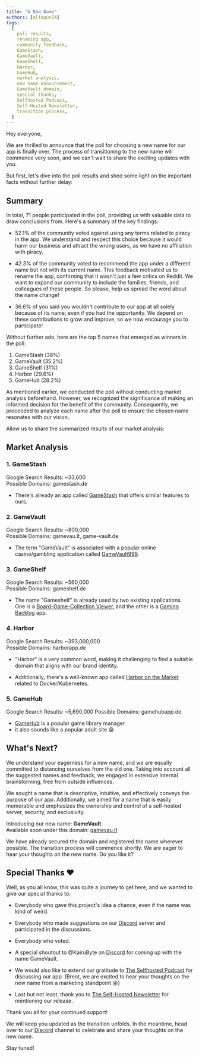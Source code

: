 ```yaml
---
title: "A New Name"
authors: [alfagun74]
tags:
  [
    poll results,
    renaming app,
    community feedback,
    GameStash,
    GameVault,
    GameShelf,
    Harbor,
    GameHub,
    market analysis,
    new name announcement,
    GameVault domain,
    special thanks,
    Selfhosted Podcast,
    Self-Hosted Newsletter,
    transition process,
  ]
---
```


Hey everyone,

We are thrilled to announce that the poll for choosing a new name for our app is finally over. The process of transitioning to the new name will commence very soon, and we can't wait to share the exciting updates with you.<!-- truncate -->

But first, let's dive into the poll results and shed some light on the important facts without further delay:

## Summary

In total, 71 people participated in the poll, providing us with valuable data to draw conclusions from. Here's a summary of the key findings:

- 52.1% of the community voted against using any terms related to piracy in the app. We understand and respect this choice because it would harm our business and attract the wrong users, as we have no affiliation with piracy.

- 42.3% of the community voted to recommend the app under a different name but not with its current name. This feedback motivated us to rename the app, confirming that it wasn't just a few critics on Reddit. We want to expand our community to include the families, friends, and colleagues of these people. So please, help us spread the word about the name change!

- 36.6% of you said you wouldn't contribute to our app at all solely because of its name, even if you had the opportunity. We depend on these contributions to grow and improve, so we now encourage you to participate!

Without further ado, here are the top 5 names that emerged as winners in the poll:

1. GameStash (38%)
2. GameVault (35.2%)
3. GameShelf (31%)
4. Harbor (29.6%)
5. GameHub (28.2%)

As mentioned earlier, we conducted the poll without conducting market analysis beforehand. However, we recognized the significance of making an informed decision for the benefit of the community. Consequently, we proceeded to analyze each name after the poll to ensure the chosen name resonates with our vision.

Allow us to share the summarized results of our market analysis:

## Market Analysis

### 1. GameStash

Google Search Results: ~33,600  
Possible Domains: gamestash.de

- There's already an app called [GameStash](https://gamestash.app/) that offers similar features to ours.

### 2. GameVault

Google Search Results: ~800,000  
Possible Domains: gamevau.lt, game-vault.de

- The term "GameVault" is associated with a popular online casino/gambling application called [GameVault999](https://gamevault999.com/).

### 3. GameShelf

Google Search Results: ~560,000  
Possible Domains: gameshelf.de

- The name "Gameshelf" is already used by two existing applications. One is a [Board-Game-Collection Viewer](https://gameshelf.io/), and the other is a [Gaming Backlog](https://gameshelf.dev) app.

### 4. Harbor

Google Search Results: ~393,000,000  
Possible Domains: harborapp.de

- "Harbor" is a very common word, making it challenging to find a suitable domain that aligns with our brand identity.

- Additionally, there's a well-known app called [Harbor on the Market](https://goharbor.io) related to Docker/Kubernetes.

### 5. GameHub

Google Search Results: ~5,690,000
Possible Domains: gamehubapp.de

- [GameHub](https://github.com/tkashkin/GameHub) is a popular game library manager
- it also sounds like a popular adult site 😁

## What's Next?

We understand your eagerness for a new name, and we are equally committed to distancing ourselves from the old one. Taking into account all the suggested names and feedback, we engaged in extensive internal brainstorming, free from outside influences.

We sought a name that is descriptive, intuitive, and effectively conveys the purpose of our app. Additionally, we aimed for a name that is easily memorable and emphasizes the ownership and control of a self-hosted server, security, and exclusivity.

Introducing our new name: **GameVault**  
Available soon under this domain: [gamevau.lt](https://gamevau.lt)

We have already secured the domain and registered the name wherever possible. The transition process will commence shortly. We are eager to hear your thoughts on the new name. Do you like it?

## Special Thanks ❤️

Well, as you all know, this was quite a journey to get here, and we wanted to give our special thanks to:

- Everybody who gave this project's idea a chance, even if the name was kind of weird.

- Everybody who made suggestions on our [Discord](https://discord.gg/NEdNen2dSu) server and participated in the discussions.

- Everybody who voted.

- A special shoutout to @KairuByte on [Discord](https://discord.gg/NEdNen2dSu) for coming up with the name GameVault.

- We would also like to extend our gratitude to [The Selfhosted Podcast](https://selfhosted.show/101?t=2731) for discussing our app. (Brent, we are excited to hear your thoughts on the new name from a marketing standpoint 😜)

- Last but not least, thank you to [The Self-Hosted Newsletter](https://selfh.st/newsletter/2023-07-07/) for mentioning our release.

Thank you all for your continued support!

We will keep you updated as the transition unfolds. In the meantime, head over to our [Discord](https://discord.gg/NEdNen2dSu) channel to celebrate and share your thoughts on the new name.

Stay tuned!
